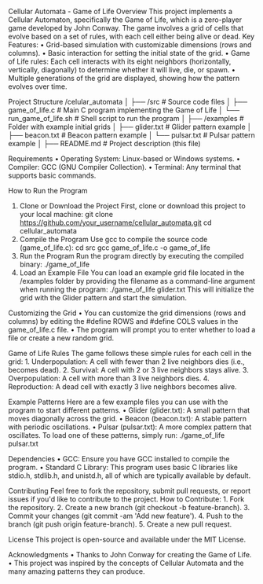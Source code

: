 Cellular Automata - Game of Life
Overview
This project implements a Cellular Automaton, specifically the Game of Life, which is a zero-player game developed by John Conway. The game involves a grid of cells that evolve based on a set of rules, with each cell either being alive or dead.
Key Features:
    • Grid-based simulation with customizable dimensions (rows and columns). 
    • Basic interaction for setting the initial state of the grid. 
    • Game of Life rules: Each cell interacts with its eight neighbors (horizontally, vertically, diagonally) to determine whether it will live, die, or spawn. 
    • Multiple generations of the grid are displayed, showing how the pattern evolves over time. 

Project Structure
/celular_automata
│
├── /src                # Source code files
│   ├── game_of_life.c  # Main C program implementing the Game of Life
│   └── run_game_of_life.sh  # Shell script to run the program
│
├── /examples           # Folder with example initial grids
│   ├── glider.txt      # Glider pattern example
│   ├── beacon.txt      # Beacon pattern example
│   └── pulsar.txt      # Pulsar pattern example
│
├── README.md           # Project description (this file)


Requirements
    • Operating System: Linux-based or Windows systems. 
    • Compiler: GCC (GNU Compiler Collection). 
    • Terminal: Any terminal that supports basic commands. 

How to Run the Program
1. Clone or Download the Project
First, clone or download this project to your local machine:
git clone https://github.com/your_username/cellular_automata.git
cd cellular_automata
2. Compile the Program
Use gcc to compile the source code (game_of_life.c):
cd src
gcc game_of_life.c -o game_of_life
3. Run the Program
Run the program directly by executing the compiled binary:
./game_of_life
4. Load an Example File
You can load an example grid file located in the /examples folder by providing the filename as a command-line argument when running the program:
./game_of_life glider.txt
This will initialize the grid with the Glider pattern and start the simulation.

Customizing the Grid
    • You can customize the grid dimensions (rows and columns) by editing the #define ROWS and #define COLS values in the game_of_life.c file. 
    • The program will prompt you to enter whether to load a file or create a new random grid. 

Game of Life Rules
The game follows these simple rules for each cell in the grid:
    1. Underpopulation: A cell with fewer than 2 live neighbors dies (i.e., becomes dead). 
    2. Survival: A cell with 2 or 3 live neighbors stays alive. 
    3. Overpopulation: A cell with more than 3 live neighbors dies. 
    4. Reproduction: A dead cell with exactly 3 live neighbors becomes alive. 

Example Patterns
Here are a few example files you can use with the program to start different patterns.
    • Glider (glider.txt): A small pattern that moves diagonally across the grid. 
    • Beacon (beacon.txt): A stable pattern with periodic oscillations. 
    • Pulsar (pulsar.txt): A more complex pattern that oscillates. 
To load one of these patterns, simply run:
./game_of_life pulsar.txt

Dependencies
    • GCC: Ensure you have GCC installed to compile the program. 
    • Standard C Library: This program uses basic C libraries like stdio.h, stdlib.h, and unistd.h, all of which are typically available by default. 

Contributing
Feel free to fork the repository, submit pull requests, or report issues if you'd like to contribute to the project.
How to Contribute:
    1. Fork the repository. 
    2. Create a new branch (git checkout -b feature-branch). 
    3. Commit your changes (git commit -am 'Add new feature'). 
    4. Push to the branch (git push origin feature-branch). 
    5. Create a new pull request. 

License
This project is open-source and available under the MIT License.

Acknowledgments
    • Thanks to John Conway for creating the Game of Life. 
    • This project was inspired by the concepts of Cellular Automata and the many amazing patterns they can produce. 
